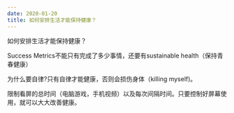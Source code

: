 ```yaml
---
date: 2020-01-20
title: 如何安排生活才能保持健康？
---
```

如何安排生活才能保持健康？

Success Metrics不能只有完成了多少事情，还要有sustainable health（保持青春健康）

为什么要自律?只有自律才能健康，否则会损伤身体（killing myself)。

限制看屏的总时间（电脑游戏，手机视频）以及每次间隔时间。只要控制好屏幕使用，就可以大大改善健康。
